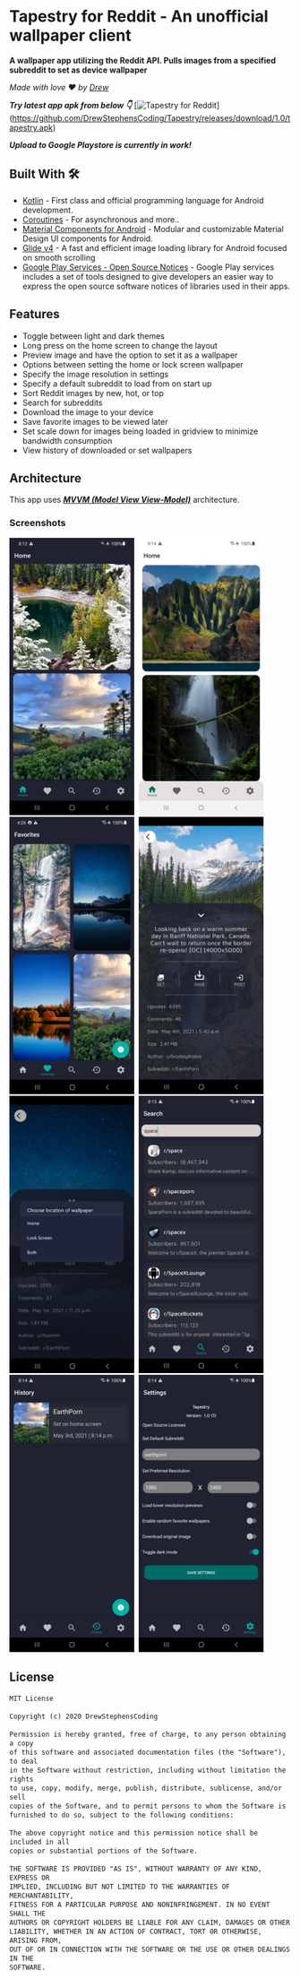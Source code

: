 # Tapestry for Reddit - An unofficial wallpaper client
**A wallpaper app utilizing the Reddit API.  Pulls images from a specified subreddit to set as device wallpaper**

*Made with love ❤️ by [Drew](https://github.com/DrewStephensCoding)*

***Try latest app apk from below 👇***
[![Tapestry for Reddit](https://img.shields.io/badge/Tapestry-APK-black.svg?style=for-the-badge&logo=android)]
(https://github.com/DrewStephensCoding/Tapestry/releases/download/1.0/tapestry.apk)

***Upload to Google Playstore is currently in work!***

## Built With 🛠
- [Kotlin](https://kotlinlang.org/) - First class and official programming language for Android development.
- [Coroutines](https://kotlinlang.org/docs/reference/coroutines-overview.html) - For asynchronous and more..
- [Material Components for Android](https://github.com/material-components/material-components-android) - Modular and customizable Material Design UI components for Android.
- [Glide v4](https://bumptech.github.io/glide/) - A fast and efficient image loading library for Android focused on smooth scrolling
- [Google Play Services - Open Source Notices](https://developers.google.com/android/guides/opensource) - Google Play services includes a set of tools designed to give developers an easier way to express the open source software notices of libraries used in their apps.

## Features
- Toggle between light and dark themes
- Long press on the home screen to change the layout
- Preview image and have the option to set it as a wallpaper
- Options between setting the home or lock screen wallpaper
- Specify the image resolution in settings
- Specify a default subreddit to load from on start up
- Sort Reddit images by new, hot, or top
- Search for subreddits
- Download the image to your device
- Save favorite images to be viewed later
- Set scale down for images being loaded in gridview to minimize bandwidth consumption
- View history of downloaded or set wallpapers

## Architecture 
This app uses [***MVVM (Model View View-Model)***](https://developer.android.com/jetpack/docs/guide#recommended-app-arch) architecture.

### Screenshots
<img src="screenshots/Tapestry-home-dark.jpg" height="495" width="223">&nbsp;  <img src="screenshots/Tapestry-home-light.jpg" height="495" width="223">&nbsp;  <img src="screenshots/Tapestry-favorites.jpg" height="495" width="223">&nbsp;  <img src="screenshots/Tapestry-favorites_data.jpg" height="495" width="223">&nbsp;  <img src="screenshots/Tapestry-set_wallpaper.jpg" height="495" width="223">&nbsp;  <img src="screenshots/Tapestry-search.jpg" height="495" width="223">&nbsp;  <img src="screenshots/Tapestry-history.jpg" height="495" width="223">&nbsp;  <img src="screenshots/Tapestry-settings.jpg" height="495" width="223">

## License
```
MIT License

Copyright (c) 2020 DrewStephensCoding

Permission is hereby granted, free of charge, to any person obtaining a copy
of this software and associated documentation files (the "Software"), to deal
in the Software without restriction, including without limitation the rights
to use, copy, modify, merge, publish, distribute, sublicense, and/or sell
copies of the Software, and to permit persons to whom the Software is
furnished to do so, subject to the following conditions:

The above copyright notice and this permission notice shall be included in all
copies or substantial portions of the Software.

THE SOFTWARE IS PROVIDED "AS IS", WITHOUT WARRANTY OF ANY KIND, EXPRESS OR
IMPLIED, INCLUDING BUT NOT LIMITED TO THE WARRANTIES OF MERCHANTABILITY,
FITNESS FOR A PARTICULAR PURPOSE AND NONINFRINGEMENT. IN NO EVENT SHALL THE
AUTHORS OR COPYRIGHT HOLDERS BE LIABLE FOR ANY CLAIM, DAMAGES OR OTHER
LIABILITY, WHETHER IN AN ACTION OF CONTRACT, TORT OR OTHERWISE, ARISING FROM,
OUT OF OR IN CONNECTION WITH THE SOFTWARE OR THE USE OR OTHER DEALINGS IN THE
SOFTWARE.
```
